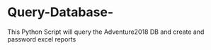 # Query-Database-
This Python Script will query the Adventure2018 DB and create and password excel reports

